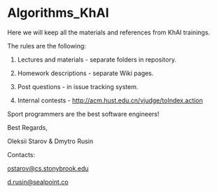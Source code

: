 Algorithms_KhAI
===============

Here we will keep all the materials and references from KhAI trainings. 

The rules are the following:

1) Lectures and materials - separate folders in repository.

2) Homework descriptions - separate Wiki pages.

3) Post questions - in issue tracking system.

4) Internal contests - http://acm.hust.edu.cn/vjudge/toIndex.action

Sport programmers are the best software engineers!

Best Regards,

Oleksii Starov & Dmytro Rusin

Contacts:

ostarov@cs.stonybrook.edu

d.rusin@sealpoint.co
